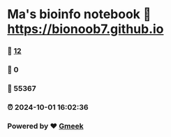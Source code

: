 # Ma's bioinfo notebook :link: https://bionoob7.github.io 
### :page_facing_up: [12](https://bionoob7.github.io/tag.html) 
### :speech_balloon: 0 
### :hibiscus: 55367 
### :alarm_clock: 2024-10-01 16:02:36 
### Powered by :heart: [Gmeek](https://github.com/Meekdai/Gmeek)
